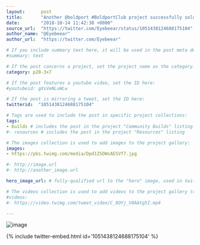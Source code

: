 ```yaml
---
layout:      post
title:       "Another @boldport #BoldportClub project successfully soldered."
date:        "2018-10-14 11:42:38 +0000"
source_url:  "https://twitter.com/Eyebeear/status/1051438124688175104"
author_name: "@Eyebeear"
author_url:  "https://twitter.com/Eyebeear"

# If you include summary text here, it will be used in the post meta description instead of an excerpt from the post body
#summary: text

# If the post concerns a project, set the project name as the category:
category: p28-3x7

# If the post features a youtube video, set the ID here:
#youtubeid: gXsVeNLuWLw

# If the post is mirroring a tweet, set the ID here:
twitterid:  "1051438124688175104"

# Tags are used to include the post in specific project collections:
tags:
- builds # includes the post in the project "Community Builds" listing
#- resources # includes the post in the project "Resources" listing

# The images collection is used to add images to the project gallery:
images:
- https://pbs.twimg.com/media/Dpd1ZSOWsAESVf7.jpg

#- http://image.url
#- http://another_image.url

hero_image_url: # fully-qualified url to the "hero" image, used in twitter cards for example

# The videos collection is used to add videos to the project gallery (currently only mp4):
#videos:
#- https://video.twimg.com/tweet_video/C_8OYj_V0AAtg5I.mp4

---
```


![image](https://pbs.twimg.com/media/Dpd1ZSOWsAESVf7.jpg)

{% include twitter-embed.html id='1051438124688175104' %}


